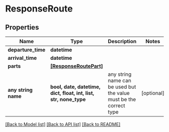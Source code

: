 # ResponseRoute


## Properties
Name | Type | Description | Notes
------------ | ------------- | ------------- | -------------
**departure_time** | **datetime** |  | 
**arrival_time** | **datetime** |  | 
**parts** | [**[ResponseRoutePart]**](ResponseRoutePart.md) |  | 
**any string name** | **bool, date, datetime, dict, float, int, list, str, none_type** | any string name can be used but the value must be the correct type | [optional]

[[Back to Model list]](../README.md#documentation-for-models) [[Back to API list]](../README.md#documentation-for-api-endpoints) [[Back to README]](../README.md)



